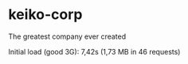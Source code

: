 # keiko-corp
The greatest company ever created

Initial load (good 3G): 7,42s (1,73 MB in 46 requests)
